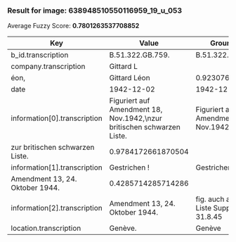 ### Result for image: 638948510550116959_19_u_053
Average Fuzzy Score: **0.7801263537708852**
<small>

| Key | Value | Ground Truth | Score |
| --- | --- | --- | --- |
| b_id.transcription | B.51.322.GB.759. | B.51.322.GB.759 | 0.967741935483871 |
| company.transcription | Gittard L
éon, | Gittard Léon | 0.923076923076923 |
| date | 1942-12-02 | 1942-12-02 | 1.0 |
| information[0].transcription | Figuriert auf Amendment 18, Nov.1942,\nzur britischen schwarzen Liste. | Figuriert auf Amendment 18, Nov.1942,
zur britischen schwarzen Liste. | 0.9784172661870504 |
| information[1].transcription | Gestrichen ! | Gestrichen !
Amendment 13, 24. Oktober 1944. | 0.4285714285714286 |
| information[2].transcription | Amendment 13, 24. Oktober 1944. | fig. auch auf franz. Liste Suppl. 6, 31.8.45 | 0.24 |
| location.transcription | Genève. | Genève | 0.923076923076923 |

</small>
